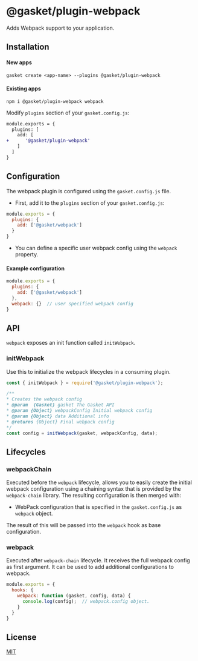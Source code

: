 # @gasket/plugin-webpack

Adds Webpack support to your application.

## Installation

#### New apps

```
gasket create <app-name> --plugins @gasket/plugin-webpack
```

#### Existing apps

```
npm i @gasket/plugin-webpack webpack
```

Modify `plugins` section of your `gasket.config.js`:

```diff
module.exports = {
  plugins: [
    add: [
+      '@gasket/plugin-webpack'
    ]
  ]
}
```

## Configuration

The webpack plugin is configured using the `gasket.config.js` file.

- First, add it to the `plugins` section of your `gasket.config.js`:

```js
module.exports = {
  plugins: {
    add: ['@gasket/webpack']
  }
}
```

- You can define a specific user webpack config using the `webpack` property.

#### Example configuration

```js
module.exports = {
  plugins: {
    add: ['@gasket/webpack']
  },
  webpack: {}  // user specified webpack config
}
```

## API

`webpack` exposes an init function called `initWebpack`.

### initWebpack

Use this to initialize the webpack lifecycles in a consuming plugin.

```js
const { initWebpack } = require('@gasket/plugin-webpack');

/**
* Creates the webpack config
* @param  {Gasket} gasket The Gasket API
* @param {Object} webpackConfig Initial webpack config
* @param {Object} data Additional info
* @returns {Object} Final webpack config
*/
const config = initWebpack(gasket, webpackConfig, data);
```

## Lifecycles

### webpackChain

Executed before the `webpack` lifecycle, allows you to easily create the initial
webpack configuration using a chaining syntax that is provided by the
`webpack-chain` library. The resulting configuration is then merged with:

- WebPack configuration that is specified in the `gasket.config.js` as `webpack`
  object.

The result of this will be passed into the `webpack` hook as base configuration.

### webpack

Executed after `webpack-chain` lifecycle. It receives the full webpack config as
first argument. It can be used to add additional configurations to webpack.

```js
module.exports = {
  hooks: {
    webpack: function (gasket, config, data) {
      console.log(config);  // webpack.config object.
    }
  }
}
```

## License

[MIT](./LICENSE.md)
